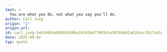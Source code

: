 ```yaml
---
text: >
  You are what you do, not what you say you'll do.
author: Carl Jung
origin: "1"
origin_url: 
id: carl_jung-5eb54d54a858592b0be242d3e677993cba3b784b42a81b1ec7b17ad1de33b43a
date: 2025-09-02
typ: quote
---
```

